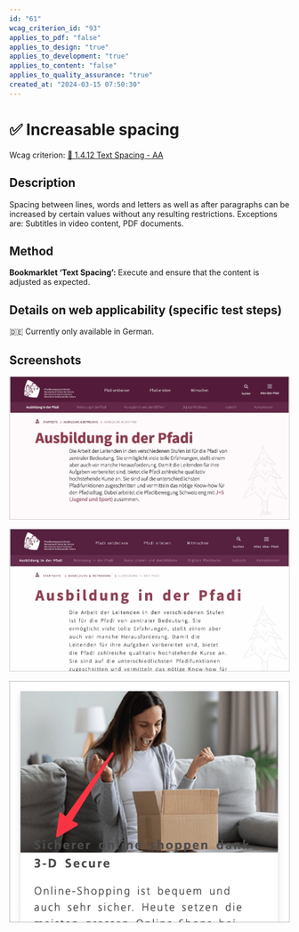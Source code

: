 ```yaml
---
id: "61"
wcag_criterion_id: "93"
applies_to_pdf: "false"
applies_to_design: "true"
applies_to_development: "true"
applies_to_content: "false"
applies_to_quality_assurance: "true"
created_at: "2024-03-15 07:50:30"
---
```


# ✅ Increasable spacing

Wcag criterion: [📜 1.4.12 Text Spacing - AA](..)

## Description

Spacing between lines, words and letters as well as after paragraphs can be increased by certain values without any resulting restrictions. Exceptions are: Subtitles in video content, PDF documents.

## Method

**Bookmarklet ‘Text Spacing’:** Execute and ensure that the content is adjusted as expected.

## Details on web applicability (specific test steps)

🇩🇪 Currently only available in German.

## Screenshots

![Seite ohne Anwendung von zusätzlichem Text-Spacing etc.](images/seite-ohne-anwendung-von-zustzlichem-text-spacing-etc.png)

![Seite mit Anwendung von zusätzlichem Text-Spacing etc.](images/seite-mit-anwendung-von-zustzlichem-text-spacing-etc.png)

![Unschöne Überlappung von Bild und Schrift, was den Text praktisch unlesbar macht](images/unschne-berlappung-von-bild-und-schrift-was-den-text-praktisch-unlesbar-macht.png)